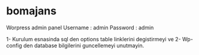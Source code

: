 # bomajans
Worpress admin panel 
Username : admin 
Password : admin

1- Kurulum esnasinda sql den options table linklerini degistirmeyi ve 
2- Wp-config den database bilgilerini guncellemeyi unutmayin.
